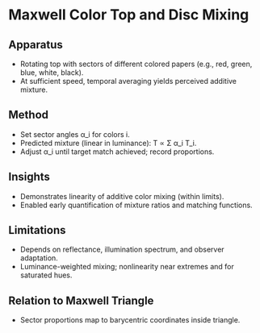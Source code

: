 # Maxwell Color Top and Disc Mixing

## Apparatus
- Rotating top with sectors of different colored papers (e.g., red, green, blue, white, black).
- At sufficient speed, temporal averaging yields perceived additive mixture.

## Method
- Set sector angles α_i for colors i.
- Predicted mixture (linear in luminance): T ∝ Σ α_i T_i.
- Adjust α_i until target match achieved; record proportions.

## Insights
- Demonstrates linearity of additive color mixing (within limits).
- Enabled early quantification of mixture ratios and matching functions.

## Limitations
- Depends on reflectance, illumination spectrum, and observer adaptation.
- Luminance-weighted mixing; nonlinearity near extremes and for saturated hues.

## Relation to Maxwell Triangle
- Sector proportions map to barycentric coordinates inside triangle.
